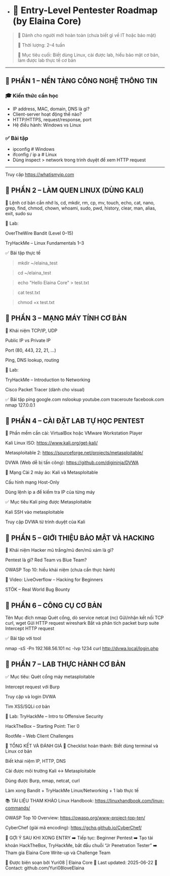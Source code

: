- # 🐣 Entry-Level Pentester Roadmap (by Elaina Core)

> 🌟 Dành cho người mới hoàn toàn (chưa biết gì về IT hoặc bảo mật)
> 
> 📆 Thời lượng: 2–4 tuần
> 
> 🎯 Mục tiêu cuối: Biết dùng Linux, cài được lab, hiểu bảo mật cơ bản, làm được lab thực tế cơ bản

---

## 🔸 PHẦN 1 – NỀN TẢNG CÔNG NGHỆ THÔNG TIN

### 🎓 Kiến thức cần học
- IP address, MAC, domain, DNS là gì?
- Client-server hoạt động thế nào?
- HTTP/HTTPS, request/response, port
- Hệ điều hành: Windows vs Linux

### ✅ Bài tập
- ipconfig # Windows
- ifconfig / ip a # Linux
- Dùng inspect > network trong trình duyệt để xem HTTP request
---

Truy cập https://whatismyip.com

## 🔸 PHẦN 2 – LÀM QUEN LINUX (DÙNG KALI)
📘 Lệnh cơ bản cần nhớ
ls, cd, mkdir, rm, cp, mv, touch, echo, cat, nano, grep, find, chmod, chown, whoami, sudo, pwd, history, clear, man, alias, exit, sudo su

🧪 Lab:

OverTheWire Bandit (Level 0–15)

TryHackMe – Linux Fundamentals 1–3

✅ Bài tập thực tế

>mkdir ~/elaina_test

>cd ~/elaina_test

>echo "Hello Elaina Core" > test.txt

>cat test.txt

>chmod +x test.txt


## 🔸 PHẦN 3 – MẠNG MÁY TÍNH CƠ BẢN
🧠 Khái niệm
TCP/IP, UDP

Public IP vs Private IP

Port (80, 443, 22, 21, ...)

Ping, DNS lookup, routing

🧪 Lab:

TryHackMe – Introduction to Networking

Cisco Packet Tracer (dành cho visual)

✅ Bài tập
ping google.com
nslookup youtube.com
traceroute facebook.com
nmap 127.0.0.1

## 🔸 PHẦN 4 – CÀI ĐẶT LAB TỰ HỌC PENTEST
🧰 Phần mềm cần cài:
VirtualBox hoặc VMware Workstation Player

Kali Linux ISO: https://www.kali.org/get-kali/

Metasploitable 2: https://sourceforge.net/projects/metasploitable/

DVWA (Web dễ bị tấn công): https://github.com/digininja/DVWA

🔧 Mạng
Cài 2 máy ảo: Kali và Metasploitable

Cấu hình mạng Host-Only

Dùng lệnh ip a để kiểm tra IP của từng máy

✅ Mục tiêu
Kali ping được Metasploitable

Kali SSH vào metasploitable

Truy cập DVWA từ trình duyệt của Kali

## 🔸 PHẦN 5 – GIỚI THIỆU BẢO MẬT VÀ HACKING
📘 Khái niệm
Hacker mũ trắng/mũ đen/mũ xám là gì?

Pentest là gì? Red Team vs Blue Team?

OWASP Top 10: hiểu khái niệm (chưa cần thực hành)

🎥 Video:
LiveOverflow – Hacking for Beginners

STÖK – Real World Bug Bounty

## 🔸 PHẦN 6 – CÔNG CỤ CƠ BẢN
Tên           	        Mục đích
nmap	       Quét cổng, dò service
netcat (nc)	Gửi/nhận kết nối TCP
curl, wget	Gửi HTTP request
wireshark	Bắt và phân tích packet
burp suite	Intercept HTTP request

✅ Bài tập với tool

nmap -sS -Pn 192.168.56.101
nc -lvp 1234
curl http://dvwa.local/login.php
## 🔸 PHẦN 7 – LAB THỰC HÀNH CƠ BẢN
✅ Mục tiêu:
Quét cổng máy metasploitable

Intercept request với Burp

Truy cập và login DVWA

Tìm XSS/SQLi cơ bản

🧪 Lab:
TryHackMe – Intro to Offensive Security

HackTheBox – Starting Point: Tier 0

RootMe – Web Client Challenges

🏁 TỔNG KẾT VÀ ĐÁNH GIÁ
🎯 Checklist hoàn thành:
 Biết dùng terminal và Linux cơ bản

 Biết khái niệm IP, HTTP, DNS

 Cài được môi trường Kali ↔ Metasploitable

 Dùng được Burp, nmap, netcat, curl

 Làm xong Bandit + TryHackMe Linux/Networking + 1 lab thực tế

📚 TÀI LIỆU THAM KHẢO
Linux Handbook: https://linuxhandbook.com/linux-commands/

OWASP Top 10 Overview: https://owasp.org/www-project-top-ten/

CyberChef (giải mã encoding): https://gchq.github.io/CyberChef/

🧠 GỢI Ý SAU KHI XONG ENTRY
➡️ Tiếp tục: Beginner Pentest
➡️ Tạo tài khoản HackTheBox, TryHackMe, bắt đầu chuỗi “Jr Penetration Tester”
➡️ Tham gia Elaina Core Write-up và Challenge Team

📌 Được biên soạn bởi Yuri08 | Elaina Core
📅 Last updated: 2025-06-22
📩 Contact: github.com/Yuri08loveElaina



